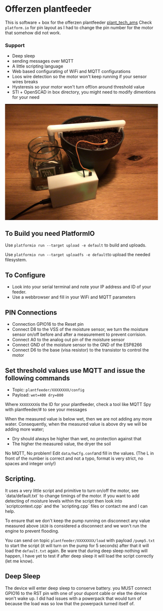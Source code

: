 # Offerzen plantfeeder

This is software + box for the offerzen plantfeeder [plant_tech_ams](https://github.com/OfferZen-Make/plant_tech_ams)
Check `platform.io` for pin layout as I had to change the pin number for the motor that somehow did not work.

### Support

* Deep sleep
* sending messages over MQTT
* A little scripting language
* Web based configurating of WiFi and MQTT configurations
* Loos wire detection so the motor won't keep running if your sensor wires breaks
* Hysteresis so your motor won't turn off/on around threshold value
* STl + OpenSCAD in box directory, you might need to modify dimentions for your need 

![Total setup](box/setup.jpg)


## To Build you need PlatformIO

Use `platformio run --target upload -e default` to build and uploads.

Use `platformio run --target uploadfs -e default`to upload the needed filesystem.

## To Configure

* Look into your serial terminal and note your IP address and ID of your feeder.
* Use a webbrowser and fill in your WiFi and MQTT parameters

## PIN Connections

* Connection GPIO16 to the Reset pin
* Connect D8 to the VSS of the moisture sensor, we turn the moisture sensor on/off before and after a measurement to prevent corrision.
* Connect A0 to the analog out pin of the moisture sensor
* Connect GND of the moisture sensor to the GND of the ESP8266
* Connect D6 to the base (visa resistor) to the transistor to control the motor

## Set threshold values use MQTT and issue the following commands

* Topic: `plantfeeder/XXXXXXXX/config`
* Payload: `wet=400 dry=800`

Where `XXXXXXXX`is the ID for your plantfeeder, check a tool like MQTT Spy with plantfeeder/# to see your messages

When the measured value is below wet, then we are not adding any more water.
Consequently, when the measured value is above dry we will be adding more water;
* Dry should always be higher than wet, no protection against that
* The higher the measured value, the dryer the soil

No MQTT, No problem! Edit `data/hwCfg.conf`and fill in the values. (The L in front of the number is correct and not a typo, format is very strict, no spaces and integer only!)

## Scripting.

It uses a very little script and primitive to turn on/off the motor, see ´data/default.txt´ to change timings of the motor. If you want to add detecting of moisture levels within the script then look into
´scriptcontext.cpp´ and the ´scripting.cpp´ files or contact me and I can help.

To ensure that we don't keep the pump running on disconnect any value measured above `1020` is considered a disconnect and we won't run the engine to prevent flooding.

You can send on topic `plantfeeder/XXXXXXXX/load` with payload `/pump5.txt` to start the script (it will turn on the pump for 5 seconds) after that it will load the `default.txt` again. Be ware that during deep sleep nothing will happen, I have yet to test if after deep sleep it will load the script correctly (let me know).

## Deep Sleep
The device will enter deep sleep to conserve battery. you MUST connect GPIO16 to the RST pin with one of your dupont cable or else the device won't wake up. 
I did had issues with a powerpack that would turn of because the load was so low that the powerpack turned itself of.
